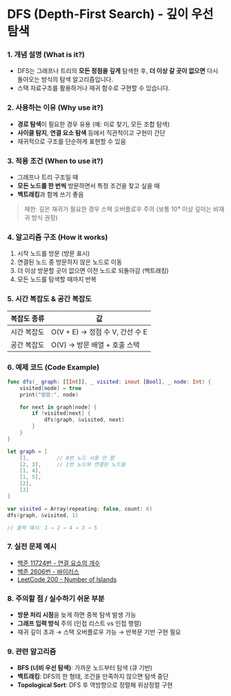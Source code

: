 # **DFS (Depth-First Search) - 깊이 우선 탐색**

### 1. 개념 설명 (What is it?)

- DFS는 그래프나 트리의 **모든 정점을 깊게** 탐색한 후, **더 이상 갈 곳이 없으면** 다시 돌아오는 방식의 탐색 알고리즘입니다.
- 스택 자료구조를 활용하거나 재귀 함수로 구현할 수 있습니다.

### 2. 사용하는 이유 (Why use it?)

- **경로 탐색**이 필요한 경우 유용 (예: 미로 찾기, 모든 조합 탐색)
- **사이클 탐지**, **연결 요소 탐색** 등에서 직관적이고 구현이 간단
- 재귀적으로 구조를 단순하게 표현할 수 있음

### 3. 적용 조건 (When to use it?)

- 그래프나 트리 구조일 때
- **모든 노드를 한 번씩** 방문하면서 특정 조건을 찾고 싶을 때
- **백트래킹**과 함께 쓰기 좋음

> 제한: 깊은 재귀가 필요한 경우 스택 오버플로우 주의 (보통 10⁴ 이상 깊이는 비재귀 방식 권장)
> 

### 4. 알고리즘 구조 (How it works)

1. 시작 노드를 방문 (방문 표시)
2. 연결된 노드 중 방문하지 않은 노드로 이동
3. 더 이상 방문할 곳이 없으면 이전 노드로 되돌아감 (백트래킹)
4. 모든 노드를 탐색할 때까지 반복

### 5. 시간 복잡도 & 공간 복잡도

| 복잡도 종류 | 값 |
| --- | --- |
| 시간 복잡도 | O(V + E) → 정점 수 V, 간선 수 E |
| 공간 복잡도 | O(V) → 방문 배열 + 호출 스택 |

### 6. 예제 코드 (Code Example)

```swift
func dfs(_ graph: [[Int]], _ visited: inout [Bool], _ node: Int) {
    visited[node] = true
    print("방문:", node)

    for next in graph[node] {
        if !visited[next] {
            dfs(graph, &visited, next)
        }
    }
}

let graph = [
    [],         // 0번 노드 사용 안 함
    [2, 3],     // 1번 노드와 연결된 노드들
    [1, 4],
    [1, 5],
    [2],
    [3]
]

var visited = Array(repeating: false, count: 6)
dfs(graph, &visited, 1)

// 출력 예시: 1 → 2 → 4 → 3 → 5
```

### **7. 실전 문제 예시**

- [백준 11724번 - 연결 요소의 개수](https://www.acmicpc.net/problem/11724)
- [백준 2606번 - 바이러스](https://www.acmicpc.net/problem/2606)
- [LeetCode 200 - Number of Islands](https://leetcode.com/problems/number-of-islands/)

### **8. 주의할 점 / 실수하기 쉬운 부분**

- **방문 처리 시점**을 늦게 하면 중복 탐색 발생 가능
- **그래프 입력 방식** 주의 (인접 리스트 vs 인접 행렬)
- 재귀 깊이 초과 → 스택 오버플로우 가능 → 반복문 기반 구현 필요

### **9. 관련 알고리즘**

- **BFS (너비 우선 탐색)**: 가까운 노드부터 탐색 (큐 기반)
- **백트래킹**: DFS의 한 형태, 조건을 만족하지 않으면 탐색 중단
- **Topological Sort**: DFS 후 역방향으로 정렬해 위상정렬 구현

